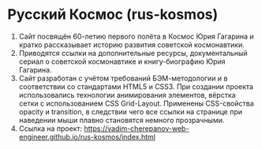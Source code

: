 # Русский Космос (rus-kosmos)
1. Сайт посвящён 60-летию первого полёта в Космос Юрия Гагарина и кратко рассказывает историю развития советской космонавтики.
2. Приводятся ссылки на дополнительные ресурсы, документальный сериал о советской космонавтике и книгу-биографию Юрия Гагарина.
3. Сайт разработан с учётом требований БЭМ-методологии и в соответствии со стандартами HTML5 и CSS3. При создании проекта использовались технологии анимирования элементов, вёрстка сетки с использованием CSS Grid-Layout. Применены CSS-свойства opacity и transition, в следствии чего все ссылки на странице при наведении мыши плавно становятся немного прозрачными.
4. Ссылка на проект: https://vadim-cherepanov-web-engineer.github.io/rus-kosmos/index.html
